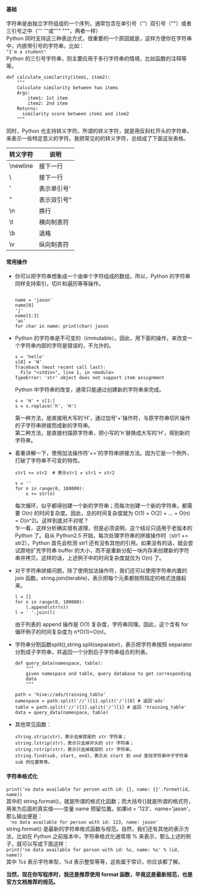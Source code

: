 #### 基础
字符串是由独立字符组成的一个序列，通常包含在单引号（''）双引号（""）或者三引号之中（''' '''或""" """，两者一样）  
Python 同时支持这三种表达方式，很重要的一个原因就是，这样方便你在字符串中，内嵌带引号的字符串。比如：  
`"I'm a student"`  
Python 的三引号字符串，则主要应用于多行字符串的情境，比如函数的注释等等。
```angular2html
def calculate_similarity(item1, item2):
    """
    Calculate similarity between two items
    Args:
        item1: 1st item
        item2: 2nd item
    Returns:
      similarity score between item1 and item2
    """
```
同时，Python 也支持转义字符。所谓的转义字符，就是用反斜杠开头的字符串，来表示一些特定意义的字符。我把常见的的转义字符，总结成了下面这张表格。

|  转义字符   | 说明  |
|  ----  | ----  |
|  \newline   | 接下一行  |
|  \\   | 接下一行  |
|  \'   | 表示单引号'  |
|  \"   | 表示双引号"  |
|  \n   | 换行  |
|  \t   | 横向制表符  |
|  \b   | 退格  |
|  \v   | 纵向制表符  |

#### 常用操作
- 你可以把字符串想象成一个由单个字符组成的数组，所以，Python 的字符串同样支持索引，切片和遍历等等操作。
    ```angular2html
    
    name = 'jason'
    name[0]
    'j'
    name[1:3]
    'as'
    for char in name: print(char) jason
    ```
  
- Python 的字符串是不可变的（immutable）。因此，用下面的操作，来改变一个字符串内部的字符是错误的，不允许的。
    ```angular2html
    s = 'hello'
    s[0] = 'H'
    Traceback (most recent call last):
      File "<stdin>", line 1, in <module>
    TypeError: 'str' object does not support item assignment
    ```
  Python 中字符串的改变，通常只能通过创建新的字符串来完成。
    ```angular2html
    s = 'H' + s[1:]
    s = s.replace('h', 'H')
    ```
  第一种方法，是直接用大写的'H'，通过加号'+'操作符，与原字符串切片操作的子字符串拼接而成新的字符串。  
  第二种方法，是直接扫描原字符串，把小写的'h'替换成大写的'H'，得到新的字符串。
  

- 着重讲解一下，使用加法操作符'+='的字符串拼接方法。因为它是一个例外，打破了字符串不可变的特性。
    ```angular2html
    str1 += str2  # 表示str1 = str1 + str2
    
    s = ''
    for n in range(0, 100000):
        s += str(n)
    ```
  每次循环，似乎都得创建一个新的字符串；而每次创建一个新的字符串，都需要 O(n) 的时间复杂度。因此，总的时间复杂度就为 O(1) + O(2) + … + O(n) = O(n^2)。这样到底对不对呢？  
  乍一看，这样分析确实很有道理，但是必须说明，这个结论只适用于老版本的 Python 了。自从 Python2.5 开始，每次处理字符串的拼接操作时（str1 += str2），Python 首先会检测 str1 还有没有其他的引用。如果没有的话，就会尝试原地扩充字符串 buffer 的大小，而不是重新分配一块内存来创建新的字符串并拷贝。这样的话，上述例子中的时间复杂度就仅为 O(n) 了。
  

- 对于字符串拼接问题，除了使用加法操作符，我们还可以使用字符串内置的 join 函数。string.join(iterable)，表示把每个元素都按照指定的格式连接起来。
    ```angular2html
    l = []
    for n in range(0, 100000):
        l.append(str(n))
    l = ' '.join(l) 
    ```
  由于列表的 append 操作是 O(1) 复杂度，字符串同理。因此，这个含有 for 循环例子的时间复杂度为 n*O(1)=O(n)。


- 字符串分割函数split(),string.split(separator)，表示把字符串按照 separator 分割成子字符串，并返回一个分割后子字符串组合的列表。
    ```angular2html
    def query_data(namespace, table):
        """
        given namespace and table, query database to get corresponding
        data         
        """
    
    path = 'hive://ads/training_table'
    namespace = path.split('//')[1].split('/')[0] # 返回'ads'
    table = path.split('//')[1].split('/')[1] # 返回 'training_table'
    data = query_data(namespace, table) 
    ```
  
- 其他常见函数：
    ```angular2html
    string.strip(str)，表示去掉首尾的 str 字符串；
    string.lstrip(str)，表示只去掉开头的 str 字符串；
    string.rstrip(str)，表示只去掉尾部的 str 字符串。
    string.find(sub, start, end)，表示从 start 到 end 查找字符串中子字符串 sub 的位置等等。
    ```
  

#### 字符串格式化
`print('no data available for person with id: {}, name: {}'.format(id, name))`  
其中的 string.format()，就是所谓的格式化函数；而大括号{}就是所谓的格式符，用来为后面的真实值——变量 name 预留位置。如果id = '123'、name='jason'，那么输出便是：  
`
'no data available for person with id: 123, name: jason'`  
string.format() 是最新的字符串格式函数与规范。自然，我们还有其他的表示方法，比如在 Python 之前版本中，字符串格式化通常用 % 来表示，那么上述的例子，就可以写成下面这样：  
`print('no data available for person with id: %s, name: %s' % (id, name))`  
其中 %s 表示字符串型，%d 表示整型等等，这些属于常识，你应该都了解。

**当然，现在你写程序时，我还是推荐使用 format 函数，毕竟这是最新规范，也是官方文档推荐的规范。**